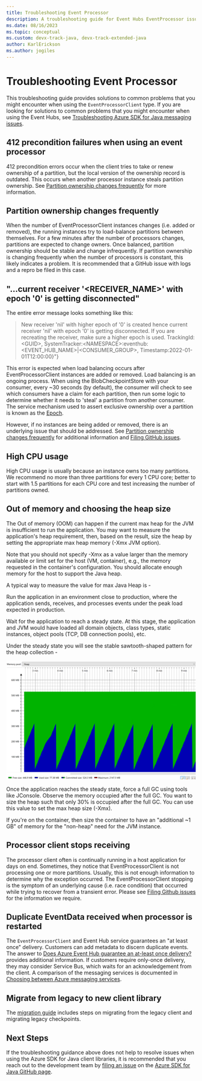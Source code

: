 ```yaml
---
title: Troubleshooting Event Processor
description: A troubleshooting guide for Event Hubs EventProcessor issues when using the Azure SDK for Java
ms.date: 08/16/2023
ms.topic: conceptual
ms.custom: devx-track-java, devx-track-extended-java
author: KarlErickson
ms.author: jogiles
---
```


# Troubleshooting Event Processor

This troubleshooting guide provides solutions to common problems that you might encounter when using the `EventProcessorClient` type. If you are looking for solutions to common problems that you might encounter when using the Event Hubs, see [Troubleshooting Azure SDK for Java messaging issues](./troubleshooting-messaging-overview).

## 412 precondition failures when using an event processor

412 precondition errors occur when the client tries to take or renew ownership of a partition, but the local version of the ownership record is outdated. This occurs when another processor instance steals partition ownership. See [Partition ownership changes frequently](#partition-ownership-changes-frequently) for more information.

## Partition ownership changes frequently

When the number of EventProcessorClient instances changes (i.e. added or removed), the running instances try to load-balance partitions between themselves. For a few minutes after the number of processors changes, partitions are expected to change owners. Once balanced, partition ownership should be stable and change infrequently. If partition ownership is changing frequently when the number of processors is constant, this likely indicates a problem. It is recommended that a GitHub issue with logs and a repro be filed in this case.

## "...current receiver '&lt;RECEIVER_NAME&gt;' with epoch '0' is getting disconnected"

The entire error message looks something like this:

> New receiver 'nil' with higher epoch of '0' is created hence current receiver 'nil' with epoch '0'
> is getting disconnected. If you are recreating the receiver, make sure a higher epoch is used.
> TrackingId:&lt;GUID&gt;, SystemTracker:&lt;NAMESPACE&gt;:eventhub:&lt;EVENT_HUB_NAME&gt;|&lt;CONSUMER_GROUP&gt;,
> Timestamp:2022-01-01T12:00:00}"}

This error is expected when load balancing occurs after EventProcessorClient instances are added or removed.  Load balancing is an ongoing process.  When using the BlobCheckpointStore with your consumer, every ~30 seconds (by default), the consumer will check to see which consumers have a claim for each partition, then run some logic to determine whether it needs to 'steal' a partition from another consumer.  The service mechanism used to assert exclusive ownership over a partition is known as the [Epoch][Epoch].

However, if no instances are being added or removed, there is an underlying issue that should be addressed. See [Partition ownership changes frequently](#partition-ownership-changes-frequently) for additional information and [Filing GitHub issues][azsdkjava_github_repo_new_issue].

## High CPU usage

High CPU usage is usually because an instance owns too many partitions.  We recommend no more than three partitions for every 1 CPU core; better to start with 1.5 partitions for each CPU core and test increasing the number of partitions owned.

## Out of memory and choosing the heap size

The Out of memory (OOM) can happen if the current max heap for the JVM is insufficient to run the application. You may want to measure the application's heap requirement, then, based on the result, size the heap by setting the appropriate max heap memory (-Xmx JVM option).

Note that you should not specify -Xmx as a value larger than the memory available or limit set for the host (VM, container), e.g., the memory requested in the container's configuration. You should allocate enough memory for the host to support the Java heap.

A typical way to measure the value for max Java Heap is -

Run the application in an environment close to production, where the application sends, receives, and processes events under the peak load expected in production.

Wait for the application to reach a steady state. At this stage, the application and JVM would have loaded all domain objects, class types, static instances, object pools (TCP, DB connection pools), etc.

Under the steady state you will see the stable sawtooth-shaped pattern for the heap collection -

![healthy-heap-pattern][HealthyHeapPattern]

Once the application reaches the steady state, force a full GC using tools like JConsole. Observe the memory occupied after the full GC. You want to size the heap such that only 30% is occupied after the full GC. You can use this value to set the max heap size (-Xmx).

If you're on the container, then size the container to have an "additional ~1 GB" of memory for the "non-heap" need for the JVM instance.

## Processor client stops receiving

The processor client often is continually running in a host application for days on end. Sometimes, they notice that EventProcessorClient is not processing one or more partitions. Usually, this is not enough information to determine why the exception occurred. The EventProcessorClient stopping is the symptom of an underlying cause (i.e. race condition) that occurred while trying to recover from a transient error. Please see [Filing Github issues][azsdkjava_github_repo_new_issue] for the information we require.

## Duplicate EventData received when processor is restarted

The `EventProcessorClient` and Event Hub service guarantees an "at least once" delivery. Customers can add metadata to discern duplicate events. The answer to [Does Azure Event Hub guarantee an at-least once delivery?][StackOverflowAtLeastOnce] provides additional information. If customers require only-once delivery, they may consider Service Bus, which waits for an acknowledgement from the client. A comparison of the messaging services is documented in [Choosing between Azure messaging services][CompareMessagingServices].

## Migrate from legacy to new client library

The [migration guide][MigrationGuide] includes steps on migrating from the legacy client and migrating legacy checkpoints.

## Next Steps

If the troubleshooting guidance above does not help to resolve issues when using the Azure SDK for Java client libraries, it is recommended that you reach out to the development team by [filing an issue][azsdkjava_github_repo_new_issue] on the [Azure SDK for Java GitHub page][azsdkjava_github_repo].

<!-- LINKS -->
[azsdkjava_github_repo]: https://github.com/Azure/azure-sdk-for-java
[azsdkjava_github_repo_new_issue]: https://github.com/Azure/azure-sdk-for-java/issues/new/choose
[MigrationGuide]: https://github.com/Azure/azure-sdk-for-java/blob/main/sdk/eventhubs/azure-messaging-eventhubs/migration-guide.md
[HealthyHeapPattern]: https://raw.githubusercontent.com/Azure/azure-sdk-for-java/main/sdk/eventhubs/azure-messaging-eventhubs/docs/images/healthyheappattern.png

<!-- learn.microsoft.com links -->
[Epoch]: /azure/event-hubs/event-hubs-event-processor-host#epoch
[CompareMessagingServices]: /azure/event-grid/compare-messaging-services

<!-- external links -->
[StackOverflowAtLeastOnce]: https://stackoverflow.com/questions/33220685/does-azure-event-hub-guarantees-at-least-once-delivery/33577018#33577018